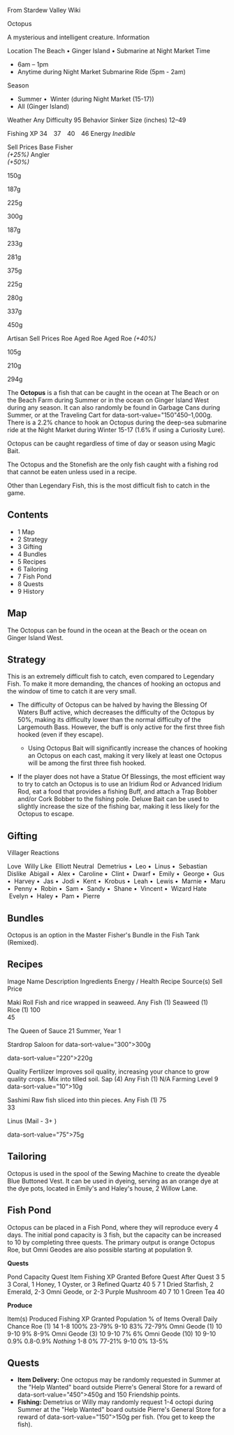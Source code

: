 From Stardew Valley Wiki

Octopus

A mysterious and intelligent creature. Information

Location The Beach • Ginger Island • Submarine at Night Market Time

- 6am – 1pm
- Anytime during Night Market Submarine Ride (5pm - 2am)

Season

- Summer •  Winter (during Night Market (15-17))
- All (Ginger Island)

Weather Any Difficulty 95 Behavior Sinker Size (inches) 12–49

Fishing XP 34    37    40    46 Energy *Inedible*

Sell Prices Base Fisher  
*(+25%)* Angler  
*(+50%)*

150g

187g

225g

300g

187g

233g

281g

375g

225g

280g

337g

450g

Artisan Sell Prices Roe Aged Roe Aged Roe *(+40%)*

105g

210g

294g

The **Octopus** is a fish that can be caught in the ocean at The Beach or on the Beach Farm during Summer or in the ocean on Ginger Island West during any season. It can also randomly be found in Garbage Cans during Summer, or at the Traveling Cart for data-sort-value="150"450–1,000g. There is a 2.2% chance to hook an Octopus during the deep-sea submarine ride at the Night Market during Winter 15-17 (1.6% if using a Curiosity Lure).

Octopus can be caught regardless of time of day or season using Magic Bait.

The Octopus and the Stonefish are the only fish caught with a fishing rod that cannot be eaten unless used in a recipe.

Other than Legendary Fish, this is the most difficult fish to catch in the game.

## Contents

- 1 Map
- 2 Strategy
- 3 Gifting
- 4 Bundles
- 5 Recipes
- 6 Tailoring
- 7 Fish Pond
- 8 Quests
- 9 History

## Map

The Octopus can be found in the ocean at the Beach or the ocean on Ginger Island West.

## Strategy

This is an extremely difficult fish to catch, even compared to Legendary Fish. To make it more demanding, the chances of hooking an octopus and the window of time to catch it are very small.

- The difficulty of Octopus can be halved by having the Blessing Of Waters Buff active, which decreases the difficulty of the Octopus by 50%, making its difficulty lower than the normal difficulty of the Largemouth Bass. However, the buff is only active for the first three fish hooked (even if they escape).
  
  - Using Octopus Bait will significantly increase the chances of hooking an Octopus on each cast, making it very likely at least one Octopus will be among the first three fish hooked.
- If the player does not have a Statue Of Blessings, the most efficient way to try to catch an Octopus is to use an Iridium Rod or Advanced Iridium Rod, eat a food that provides a fishing Buff, and attach a Trap Bobber and/or Cork Bobber to the fishing pole. Deluxe Bait can be used to slightly increase the size of the fishing bar, making it less likely for the Octopus to escape.

## Gifting

Villager Reactions

Love  Willy Like  Elliott Neutral  Demetrius •  Leo •  Linus •  Sebastian Dislike  Abigail •  Alex •  Caroline •  Clint •  Dwarf •  Emily •  George •  Gus •  Harvey •  Jas •  Jodi •  Kent •  Krobus •  Leah •  Lewis •  Marnie •  Maru •  Penny •  Robin •  Sam •  Sandy •  Shane •  Vincent •  Wizard Hate  Evelyn •  Haley •  Pam •  Pierre

## Bundles

Octopus is an option in the Master Fisher's Bundle in the Fish Tank (Remixed).

## Recipes

Image Name Description Ingredients Energy / Health Recipe Source(s) Sell Price

Maki Roll Fish and rice wrapped in seaweed. Any Fish (1) Seaweed (1) Rice (1) 100  
45

The Queen of Sauce 21 Summer, Year 1

Stardrop Saloon for data-sort-value="300"&gt;300g

data-sort-value="220"&gt;220g

Quality Fertilizer Improves soil quality, increasing your chance to grow quality crops. Mix into tilled soil. Sap (4) Any Fish (1) N/A Farming Level 9 data-sort-value="10"&gt;10g

Sashimi Raw fish sliced into thin pieces. Any Fish (1) 75  
33

Linus (Mail - 3+ )

data-sort-value="75"&gt;75g

## Tailoring

Octopus is used in the spool of the Sewing Machine to create the dyeable Blue Buttoned Vest. It can be used in dyeing, serving as an orange dye at the dye pots, located in Emily's and Haley's house, 2 Willow Lane.

## Fish Pond

Octopus can be placed in a Fish Pond, where they will reproduce every 4 days. The initial pond capacity is 3 fish, but the capacity can be increased to 10 by completing three quests. The primary output is orange Octopus Roe, but Omni Geodes are also possible starting at population 9.

**Quests**

Pond Capacity Quest Item Fishing XP Granted Before Quest After Quest 3 5 3 Coral, 1 Honey, 1 Oyster, or 3 Refined Quartz 40 5 7 1 Dried Starfish, 2 Emerald, 2-3 Omni Geode, or 2-3 Purple Mushroom 40 7 10 1 Green Tea 40

**Produce**

Item(s) Produced Fishing XP Granted Population % of Items Overall Daily Chance Roe (1) 14 1-8 100% 23-79% 9-10 83% 72-79% Omni Geode (1) 10 9-10 9% 8-9% Omni Geode (3) 10 9-10 7% 6% Omni Geode (10) 10 9-10 0.9% 0.8-0.9% *Nothing* 1-8 0% 77-21% 9-10 0% 13-5%

## Quests

- **Item Delivery:** One octopus may be randomly requested in Summer at the "Help Wanted" board outside Pierre's General Store for a reward of data-sort-value="450"&gt;450g and 150 Friendship points.
- **Fishing:** Demetrius or Willy may randomly request 1-4 octopi during Summer at the "Help Wanted" board outside Pierre's General Store for a reward of data-sort-value="150"&gt;150g per fish. (You get to keep the fish).